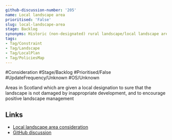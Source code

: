 ```yaml
---
github-discussion-number: '205'
name: Local landscape area
prioritised: 'False'
slug: local-landscape-area
stage: Backlog
synonyms: Historic (non-designated) rural landscape/local landscape area
tags:
- Tag/Constraint
- Tag/Landscape
- Tag/LocalPlan
- Tag/PoliciesMap
---
```


#Consideration #Stage/Backlog #Prioritised/False #UpdateFrequency/Unknown #OS/Unknown

Areas in Scotland which are given a local designation to sure that the landscape is not damaged by inappropriate development, and to encourage positive landscape management

## Links

* [Local landscape area consideration](https://design.planning.data.gov.uk/planning-consideration/local-landscape-area)
* [GitHub discussion](https://github.com/digital-land/data-standards-backlog/discussions/205)